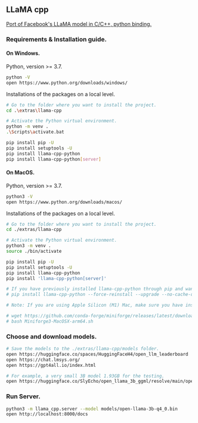
## LLaMA cpp
[Port of Facebook's LLaMA model in C/C++, python binding.](https://github.com/abetlen/llama-cpp-python)


### Requirements & Installation guide.

#### On Windows.

Python, version >= 3.7.
```sh
python -V
open https://www.python.org/downloads/windows/
```

Installations of the packages on a local level.
```sh
# Go to the folder where you want to install the project.
cd .\extras\llama-cpp

# Activate the Python virtual environment.
python -m venv .
.\Scripts\activate.bat

pip install pip -U
pip install setuptools -U
pip install llama-cpp-python
pip install llama-cpp-python[server]
```


#### On MacOS.

Python, version >= 3.7.
```sh
python3 -V
open https://www.python.org/downloads/macos/
```

Installations of the packages on a local level.
```sh
# Go to the folder where you want to install the project.
cd ./extras/llama-cpp

# Activate the Python virtual environment.
python3 -m venv .
source ./bin/activate

pip install pip -U
pip install setuptools -U
pip install llama-cpp-python
pip install 'llama-cpp-python[server]'

# If you have previously installed llama-cpp-python through pip and want to upgrade your version or rebuild the package with different compiler options, please add the following flags to ensure that the package is rebuilt correctly:
# pip install llama-cpp-python --force-reinstall --upgrade --no-cache-dir

# Note: If you are using Apple Silicon (M1) Mac, make sure you have installed a version of Python that supports arm64 architecture. For example:

# wget https://github.com/conda-forge/miniforge/releases/latest/download/Miniforge3-MacOSX-arm64.sh
# bash Miniforge3-MacOSX-arm64.sh
```

### Choose and download models.
```sh
# Save the models to the ./extras/llama-cpp/models folder.
open https://huggingface.co/spaces/HuggingFaceH4/open_llm_leaderboard
open https://chat.lmsys.org/
open https://gpt4all.io/index.html

# For example, a very small 3B model 1.93GB for the testing.
open https://huggingface.co/SlyEcho/open_llama_3b_ggml/resolve/main/open-llama-3b-q4_0.bin
```

### Run Server.
```sh
python3 -m llama_cpp.server --model models/open-llama-3b-q4_0.bin
open http://localhost:8000/docs
```